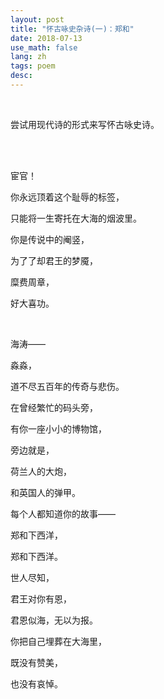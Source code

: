 ```yaml
---
layout: post
title: "怀古咏史杂诗(一)：郑和"
date: 2018-07-13
use_math: false
lang: zh
tags: poem
desc: 
---
```


<br>

尝试用现代诗的形式来写怀古咏史诗。

<br>

<br>

宦官！

你永远顶着这个耻辱的标签，

只能将一生寄托在大海的烟波里。

你是传说中的阉竖，

为了了却君王的梦魇，

糜费周章，

好大喜功。

<br>

海涛——

淼淼，

道不尽五百年的传奇与悲伤。

在曾经繁忙的码头旁，

有你一座小小的博物馆，

旁边就是，

荷兰人的大炮，

和英国人的弹甲。

每个人都知道你的故事——

郑和下西洋，

郑和下西洋。

世人尽知，

君王对你有恩，

君恩似海，无以为报。

你把自己埋葬在大海里，

既没有赞美，

也没有哀悼。

